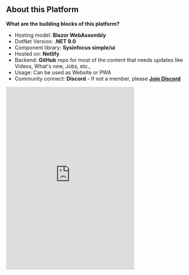 ## About this Platform

**What are the building blocks of this platform?**
- Hosting model: **Blazor WebAssembly**
- DotNet Version: **.NET 9.0**
- Component library: **Sysinfocus simple/ui**
- Hosted on: **Netlify**
- Backend: **GitHub** repo for most of the content that needs updates like Videos, What's new, Jobs, etc.,
- Usage: Can be used as Website or PWA
- Community connect: **Discord** - If not a member, please **<a href='https://discord.com/invite/5bFHZ4VKAU' target='_blank'>Join Discord</a>**

<iframe src="https://discord.com/widget?id=1298475527333609543&theme=dark" width="350" height="500" allowtransparency="true" frameborder="0" sandbox="allow-popups allow-popups-to-escape-sandbox allow-same-origin allow-scripts"></iframe>